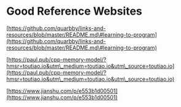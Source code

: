 # Good Reference Websites

[https://github.com/quarbby/links-and-resources/blob/master/README.md\#learning-to-program](https://github.com/quarbby/links-and-resources/blob/master/README.md\#learning-to-program)

[https://paul.pub/cpp-memory-model/?hmsr=toutiao.io&utm\_medium=toutiao.io&utm\_source=toutiao.io](https://paul.pub/cpp-memory-model/?hmsr=toutiao.io&utm\_medium=toutiao.io&utm\_source=toutiao.io)

[https://www.jianshu.com/p/e553b1d00501](https://www.jianshu.com/p/e553b1d00501)



